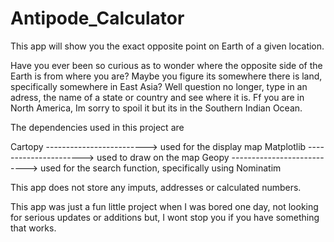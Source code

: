 # Antipode_Calculator
This app will show you the exact opposite point on Earth of a given location.  

Have you ever been so curious as to wonder where the opposite side of the Earth is from where you are? Maybe you figure its somewhere there is land, specifically somewhere in East Asia? 
Well question no longer, type in an adress, the name of a state or country and see where it is. Ff you are in North America, Im sorry to spoil it but its in the Southern Indian Ocean.


The dependencies used in this project are

Cartopy -------------------------> used for the display map 
Matplotlib ----------------------> used to draw on the map
Geopy ---------------------------> used for the search function, specifically using Nominatim


This app does not store any imputs, addresses or calculated numbers.

This app was just a fun little project when I was bored one day, not looking for serious updates or additions but, I wont stop you if you have something that works.
